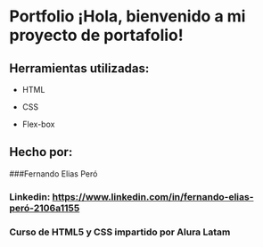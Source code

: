 # Portfolio ¡Hola, bienvenido a mi proyecto de portafolio!

## Herramientas utilizadas:

* HTML

* CSS

* Flex-box

## Hecho por:

###Fernando Elias Peró

### Linkedin: https://www.linkedin.com/in/fernando-elias-peró-2106a1155

### Curso de HTML5 y CSS impartido por Alura Latam
